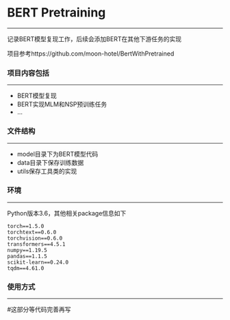 # BERT Pretraining
----
记录BERT模型复现工作，后续会添加BERT在其他下游任务的实现

项目参考https://github.com/moon-hotel/BertWithPretrained

### 项目内容包括
---
-  BERT模型复现
-  BERT实现MLM和NSP预训练任务
-  ...

### 文件结构
----
- model目录下为BERT模型代码
- data目录下保存训练数据
- utils保存工具类的实现


### 环境
---
Python版本3.6，其他相关package信息如下
```
torch==1.5.0
torchtext==0.6.0
torchvision==0.6.0
transformers==4.5.1
numpy==1.19.5
pandas==1.1.5
scikit-learn==0.24.0
tqdm==4.61.0
```

### 使用方式
-------
\#这部分等代码完善再写





